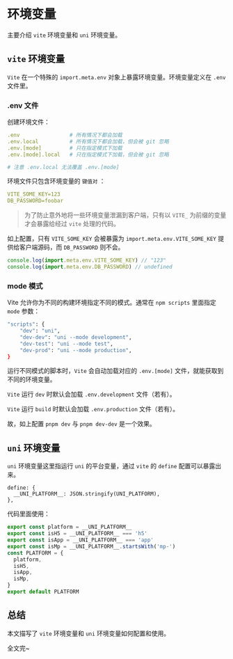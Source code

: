 # 环境变量

主要介绍 `vite` 环境变量和 `uni` 环境变量。

## `vite` 环境变量

`Vite` 在一个特殊的 `import.meta.env` 对象上暴露环境变量。环境变量定义在 `.env` 文件里。

### .env 文件

创建环境文件：

```yml
.env                # 所有情况下都会加载
.env.local          # 所有情况下都会加载，但会被 git 忽略
.env.[mode]         # 只在指定模式下加载
.env.[mode].local   # 只在指定模式下加载，但会被 git 忽略

# 注意 .env.local 无法覆盖 .env.[mode]
```

环境文件只包含环境变量的 `键值对` ：

```yml
VITE_SOME_KEY=123
DB_PASSWORD=foobar
```

> 为了防止意外地将一些环境变量泄漏到客户端，只有以 `VITE_` 为前缀的变量才会暴露给经过 `vite` 处理的代码。

如上配置，只有 `VITE_SOME_KEY` 会被暴露为 `import.meta.env.VITE_SOME_KEY` 提供给客户端源码，而 `DB_PASSWORD` 则不会。

```js
console.log(import.meta.env.VITE_SOME_KEY) // "123"
console.log(import.meta.env.DB_PASSWORD) // undefined
```

### mode 模式

Vite 允许你为不同的构建环境指定不同的模式。通常在 `npm scripts` 里面指定 `mode` 参数：

```sh
"scripts": {
    "dev": "uni",
    "dev-dev": "uni --mode development",
    "dev-test": "uni --mode test",
    "dev-prod": "uni --mode production",
}
```

运行不同模式的脚本时，`Vite` 会自动加载对应的 `.env.[mode]` 文件，就能获取到不同的环境变量。

`Vite` 运行 `dev` 时默认会加载 `.env.development` 文件（若有）。

`Vite` 运行 `build` 时默认会加载 `.env.production` 文件（若有）。

故，如上配置 `pnpm dev` 与 `pnpm dev-dev` 是一个效果。

## `uni` 环境变量

`uni` 环境变量这里指运行 `uni` 的平台变量，通过 `vite` 的 `define` 配置可以暴露出来。

```
define: {
  __UNI_PLATFORM__: JSON.stringify(UNI_PLATFORM),
},
```

代码里面使用：

```js
export const platform = __UNI_PLATFORM__
export const isH5 = __UNI_PLATFORM__ === 'h5'
export const isApp = __UNI_PLATFORM__ === 'app'
export const isMp = __UNI_PLATFORM__.startsWith('mp-')
const PLATFORM = {
  platform,
  isH5,
  isApp,
  isMp,
}
export default PLATFORM
```

## 总结

本文描写了 `vite` 环境变量和 `uni` 环境变量如何配置和使用。

全文完~
